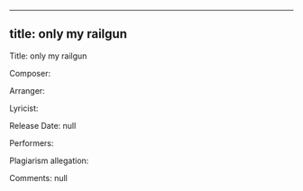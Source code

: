 
---
title: only my railgun
---
Title: only my railgun

Composer: 

Arranger: 

Lyricist: 

Release Date: null

Performers: 

Plagiarism allegation:


Comments:
null
